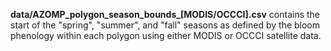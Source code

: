  **data/AZOMP_polygon_season_bounds_[MODIS/OCCCI].csv** contains the start of the "spring", "summer", and "fall" seasons as defined by the bloom phenology within each polygon using either MODIS or OCCCI satellite data.  
